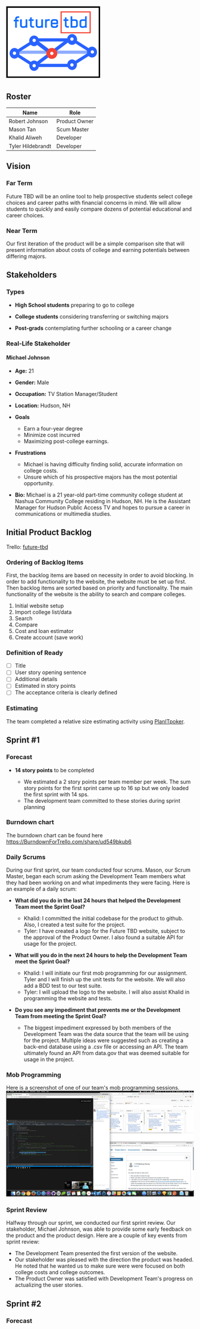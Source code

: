 # ![alt text][logo]

## Roster

Name              | Role
----------------- | -------------
Robert Johnson    | Product Owner
Mason Tan         | Scum Master
Khalid Aliweh     | Developer
Tyler Hildebrandt | Developer

## Vision

### Far Term

Future TBD will be an online tool to help prospective students select college choices and career paths with financial concerns in mind. We will allow students to quickly and easily compare dozens of potential educational and career choices.

### Near Term

Our first iteration of the product will be a simple comparison site that will present information about costs of college and earning potentials between differing majors.

## Stakeholders

### Types

- **High School students** preparing to go to college

- **College students** considering transferring or switching majors

- **Post-grads** contemplating further schooling or a career change

### Real-Life Stakeholder

#### Michael Johnson

- **Age:** 21

- **Gender:** Male

- **Occupation:** TV Station Manager/Student

- **Location:** Hudson, NH

- **Goals**

  - Earn a four-year degree
  - Minimize cost incurred
  - Maximizing post-college earnings.

- **Frustrations**

  - Michael is having difficulty finding solid, accurate information on college costs.
  - Unsure which of his prospective majors has the most potential opportunity.

- **Bio:** Michael is a 21 year-old part-time community college student at Nashua Community College residing in Hudson, NH. He is the Assistant Manager for Hudson Public Access TV and hopes to pursue a career in communications or multimedia studies.

## Initial Product Backlog

Trello: [future-tbd](https://trello.com/b/uVkt6NXa/future-tbd)

### Ordering of Backlog Items

First, the backlog items are based on necessity in order to avoid blocking. In order to add functionality to the website, the website must be set up first. Then backlog items are sorted based on priority and functionality. The main functionality of the website is the ability to search and compare colleges.

1. Initial website setup
2. Import college list/data
3. Search
4. Compare
5. Cost and loan estimator
6. Create account (save work)

### Definition of Ready

- [ ] Title
- [ ] User story opening sentence
- [ ] Additional details
- [ ] Estimated in story points
- [ ] The acceptance criteria is clearly defined

### Estimating

The team completed a relative size estimating activity using [PlanITpoker](http://www.planitpoker.com/).

## Sprint #1

### Forecast

- **14 story points** to be completed

  - We estimated a 2 story points per team member per week. The sum story points for the first sprint came up to 16 sp but we only loaded the first sprint with 14 sps.
  - The development team committed to these stories during sprint planning
  
### Burndown chart
The burndown chart can be found here https://BurndownForTrello.com/share/ud549bkub6

### Daily Scrums
During our first sprint, our team conducted four scrums. Mason, our Scrum Master, began each scrum asking the Development Team members what they had been working on and what impediments they were facing. Here is an example of a daily scrum: 

* **What did you do in the last 24 hours that helped the Development Team meet the Sprint Goal?**
  * Khalid: I committed the initial codebase for the product to github. Also, I created a test suite for the project. 
  * Tyler: I have created a logo for the Future TBD website, subject to the approval of the Product Owner. I also found a suitable API for usage for the project. 

* **What will you do in the next 24 hours to help the Development Team meet the Sprint Goal?**
  * Khalid: I will initiate our first mob programming for our assignment. Tyler and I will finish up the unit tests for the website. We will also add a BDD test to our test suite.
  * Tyler: I will upload the logo to the website. I will also assist Khalid in programming the website and tests. 

* **Do you see any impediment that prevents me or the Development Team from meeting the Sprint Goal?**
  * The biggest impediment expressed by both members of the Development Team was the data source that the team will be using for the project. Multiple ideas were suggested such as creating a back-end database using a .csv file or accessing an API. The team ultimately found an API from data.gov that was deemed suitable for usage in the project. 
  
### Mob Programming
Here is a screenshot of one of our team's mob programming sessions.
![alt text](https://github.com/thilde/future-tbd/blob/master/mob_programming_sprint_one.png "Mob Programming")


### Sprint Review
Halfway through our sprint, we conducted our first sprint review. Our stakeholder, Michael Johnson, was able to provide some early feedback on the product and the product design. Here are a couple of key events from sprint review: 
* The Development Team presented the first version of the website.
* Our stakeholder was pleased with the direction the product was headed. He noted that he wanted us to make sure were were focused on both college costs and college outcomes. 
* The Product Owner was satisfied with Development Team's progress on actualizing the user stories. 

## Sprint #2

### Forecast

[logo]: https://github.com/thilde/future-tbd/blob/master/logosmall.png?raw=true "future-tbd"


